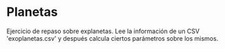 # Planetas
Ejercicio de repaso sobre explanetas. Lee la información de un CSV 'exoplanetas.csv' y después calcula ciertos parámetros sobre los mismos.
